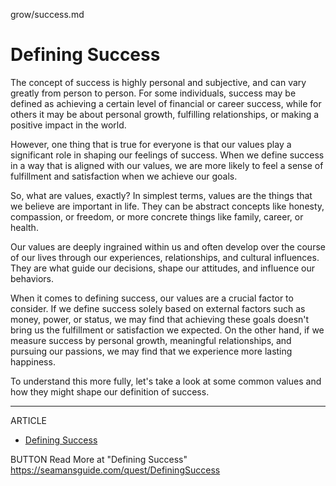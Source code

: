 grow/success.md

# Defining Success

The concept of success is highly personal and subjective, and can vary greatly from person to person. For some individuals, success may be defined as achieving a certain level of financial or career success, while for others it may be about personal growth, fulfilling relationships, or making a positive impact in the world.

However, one thing that is true for everyone is that our values play a significant role in shaping our feelings of success. When we define success in a way that is aligned with our values, we are more likely to feel a sense of fulfillment and satisfaction when we achieve our goals.

So, what are values, exactly? In simplest terms, values are the things that we believe are important in life. They can be abstract concepts like honesty, compassion, or freedom, or more concrete things like family, career, or health.

Our values are deeply ingrained within us and often develop over the course of our lives through our experiences, relationships, and cultural influences. They are what guide our decisions, shape our attitudes, and influence our behaviors.

When it comes to defining success, our values are a crucial factor to consider. If we define success solely based on external factors such as money, power, or status, we may find that achieving these goals doesn't bring us the fulfillment or satisfaction we expected. On the other hand, if we measure success by personal growth, meaningful relationships, and pursuing our passions, we may find that we experience more lasting happiness.

To understand this more fully, let's take a look at some common values and how they might shape our definition of success.

---

ARTICLE
* [Defining Success](/success/)

BUTTON
    Read More at "Defining Success" 
    https://seamansguide.com/quest/DefiningSuccess 